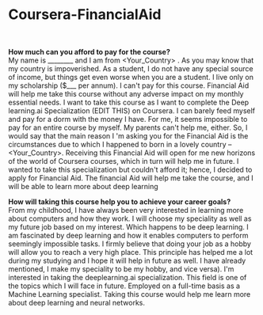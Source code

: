 # Coursera-FinancialAid


 <br>

**How much can you afford to pay for the course?**<br>
My name is ________ and I am from <Your_Country> . As you may know that my country is impoverished. As a student, I do not have any special source of income, but things get even worse when you are a student. I live only on my scholarship ($___ per annum). I can't pay for this course. Financial Aid will help me take this course without any adverse impact on my monthly essential needs. I want to take this course as I want to complete the Deep learning.ai Specialization (EDIT THIS) on Coursera. I can barely feed myself and pay for a dorm with the money I have. For me, it seems impossible to pay for an entire course by myself. My parents can't help me, either. So, I would say that the main reason I 'm asking you for the Financial Aid is the circumstances due to which I happened to born in a lovely country – <Your_Country>. Receiving this Financial Aid will open for me new horizons of the world of Coursera courses, which in turn will help me in future. I wanted to take this specialization but couldn't afford it; hence, I decided to apply for Financial Aid.
The financial Aid will help me take the course, and I will be able to learn more about deep learning

**How will taking this course help you to achieve your career goals?**<br>
From my childhood, I have always been very interested in learning more about computers and how they work.  I will choose my speciality as well as my future job based on my interest. Which happens to be deep learning. I am fascinated by deep learning and how it enables computers to perform seemingly impossible tasks. I firmly believe that doing your job as a hobby will allow you to reach a very high place. This principle has helped me a lot during my studying and I hope it will help in future as well. I have already mentioned, I make my speciality to be my hobby, and vice versa). I'm interested in taking the deeplearning.ai specialization. This field is one of the topics which I will face in future. Employed on a full-time basis as a Machine Learning specialist. Taking this course would help me learn more about deep learning and neural networks.
